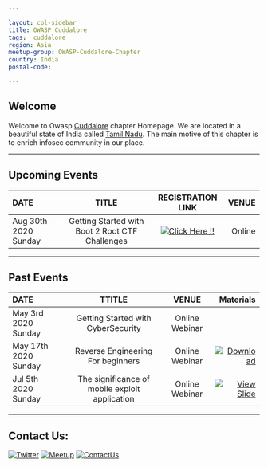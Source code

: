 ```yaml
---

layout: col-sidebar
title: OWASP Cuddalore
tags:  cuddalore
region: Asia
meetup-group: OWASP-Cuddalore-Chapter
country: India
postal-code: 

---
```


## Welcome
Welcome to Owasp [Cuddalore](https://en.wikipedia.org/wiki/Cuddalore) chapter Homepage. We are located in a beautiful state of India called [Tamil Nadu](https://en.wikipedia.org/wiki/Tamil_Nadu). The main motive of this chapter is to enrich infosec community in our place.

---
## Upcoming Events

| DATE     | TITLE | REGISTRATION LINK   | VENUE |
| :---        |    :----:   |      :----: |  ---: |
| Aug 30th 2020 Sunday  |  Getting Started with Boot 2 Root CTF Challenges   | [![Click Here !!](https://img.shields.io/badge/%20%F0%9F%91%86-Click%20Here..!-red)](https://bit.ly/32fds9y) | Online |

---

## Past Events

| DATE   | TTITLE   | VENUE   | Materials |
| :---     | :----:  | :----: | ---:
| May 3rd 2020 Sunday | Getting Started with CyberSecurity | Online Webinar | 
| May 17th 2020 Sunday | Reverse Engineering For beginners | Online Webinar | [![Download](https://img.shields.io/badge/%F0%9F%94%BB-Download-blue)](https://github.com/owaspcuddalore/slides/tree/master/Webinar%202)
|   Jul 5th 2020 Sunday  |   The significance of mobile exploit application   | Online Webinar |  [![View Slide](https://img.shields.io/badge/%F0%9F%91%81%EF%B8%8F-View%20Slide-red)](https://prezi.com/view/COwhpljzB6lsIizrhks2/)   |

---
## Contact Us:

[![Twitter](https://img.shields.io/badge/%F0%9F%90%A6-Twitter-blue)](https://www.twitter.com/owaspcuddalore) [![Meetup](https://img.shields.io/badge/%F0%9F%8E%89-Meetup-red)](https://www.meetup.com/OWASP-Cuddalore-Chapter) [![ContactUs](https://img.shields.io/badge/%F0%9F%93%83-ContactUs-orange)](mailto:gopalsamy.rajendran@owasp.org)

